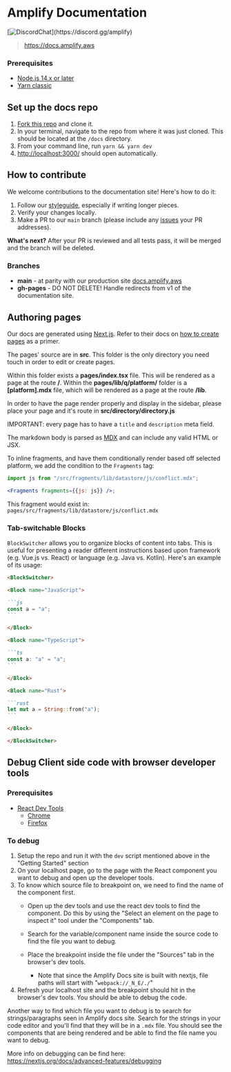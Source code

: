 # Amplify Documentation

[![DiscordChat](https://img.shields.io/discord/308323056592486420?logo=discord")](https://discord.gg/amplify)

> https://docs.amplify.aws

### Prerequisites

- [Node.js 14.x or later](https://nodejs.org/en/)
- [Yarn classic](https://classic.yarnpkg.com/lang/en/docs/install/#mac-stable)

## Set up the docs repo

1. [Fork this repo](/fork) and clone it.
2. In your terminal, navigate to the repo from where it was just cloned. This should be located at the `/docs` directory.
2. From your command line, run `yarn && yarn dev`
3. <http://localhost:3000/> should open automatically.

## How to contribute

We welcome contributions to the documentation site! Here's how to do it:

1. Follow our [styleguide](https://github.com/aws-amplify/docs/blob/main/STYLEGUIDE.md), especially if writing longer pieces.
2. Verify your changes locally. 
3. Make a PR to our `main` branch (please include any [issues](https://github.com/aws-amplify/docs/issues) your PR addresses).

**What's next?** After your PR is reviewed and all tests pass, it will be merged and the branch will be deleted.

### Branches

- **main** - at parity with our production site [docs.amplify.aws](https://docs.amplify.aws/)
- **gh-pages** - DO NOT DELETE! Handle redirects from v1 of the documentation site.

## Authoring pages

Our docs are generated using [Next.js](https://nextjs.org/). Refer to their docs on [how to create pages](https://nextjs.org/docs/basic-features/pages) as a primer.

The pages' source are in **src**. This folder is the only directory you need touch in order to edit or create pages.

Within this folder exists a **pages/index.tsx** file. This will be rendered as a page at the route **/**. Within the **pages/lib/q/platform/** folder is a **[platform].mdx** file, which will be rendered as a page at the route **/lib**.

In order to have the page render properly and display in the sidebar, please place your page and it's route in **src/directory/directory.js**

IMPORTANT: every page has to have a `title` and `description` meta field.

The markdown body is parsed as [MDX](https://mdxjs.com/) and can include any valid HTML or JSX.

To inline fragments, and have them conditionally render based off selected platform, we add the condition to the `Fragments` tag:

```jsx
import js from "/src/fragments/lib/datastore/js/conflict.mdx";

<Fragments fragments={{js: js}} />;
```

This fragment would exist in: `pages/src/fragments/lib/datastore/js/conflict.mdx`

### Tab-switchable Blocks

`BlockSwitcher` allows you to organize blocks of content into tabs. This is useful for presenting a reader different instructions based upon framework (e.g. Vue.js vs. React) or language (e.g. Java vs. Kotlin). Here's an example of its usage:

````md
<BlockSwitcher>

<Block name="JavaScript">

```js
const a = "a";
```

</Block>

<Block name="TypeScript">

```ts
const a: "a" = "a";
```

</Block>

<Block name="Rust">

```rust
let mut a = String::from("a");
```

</Block>

</BlockSwitcher>
````

## Debug Client side code with browser developer tools

### Prerequisites
- [React Dev Tools](https://reactjs.org/tutorial/tutorial.html#developer-tools) 
    - [Chrome](https://chrome.google.com/webstore/detail/react-developer-tools/fmkadmapgofadopljbjfkapdkoienihi?hl=en)
    - [Firefox](https://addons.mozilla.org/en-US/firefox/addon/react-devtools/)

### To debug
1. Setup the repo and run it with the `dev` script mentioned above in the "Getting Started" section
2. On your localhost page, go to the page with the React component you want to debug and open up the developer tools.
3. To know which source file to breakpoint on, we need to find the name of the component first.
    - Open up the dev tools and use the react dev tools to find the component. Do this by using the "Select an element on the page to inspect it" tool under the "Components" tab.

    - Search for the variable/component name inside the source code to find the file you want to debug.

    - Place the breakpoint inside the file under the "Sources" tab in the browser's dev tools.
        - Note that since the Amplify Docs site is built with nextjs, file paths will start with "`webpack://_N_E/./`"
4. Refresh your localhost site and the breakpoint should hit in the browser's dev tools. You should be able to debug the code.

Another way to find which file you want to debug is to search for strings/paragraphs seen in Amplify docs site. Search for the strings in your code editor and you'll find that they will be in a `.mdx` file. You should see the components that are being rendered and be able to find the file name you want to debug.


More info on debugging can be find here: https://nextjs.org/docs/advanced-features/debugging
